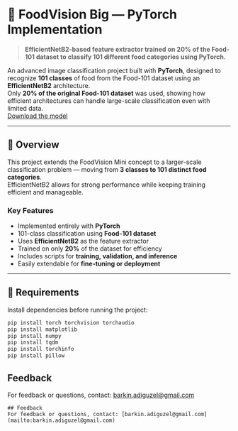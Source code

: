 # 🍱 FoodVision Big — PyTorch Implementation

> **EfficientNetB2-based feature extractor trained on 20% of the Food-101 dataset to classify 101 different food categories using PyTorch.**

An advanced image classification project built with **PyTorch**, designed to recognize **101 classes** of food from the Food-101 dataset using an **EfficientNetB2** architecture.  
Only **20% of the original Food-101 dataset** was used, showing how efficient architectures can handle large-scale classification even with limited data.  
[Download the model]([https://huggingface.co/spaces/Barkins/Food_Vision_Mini/blob/main/09_pretrained_effnetb2_feature_extractor_pizza_steak_sushi_20_percent.pth](https://huggingface.co/spaces/Barkins/Food_Vision_Big/resolve/main/09_pretrained_effnetb2_feature_extractor_food101_20_percent.pth?download=true))

---

## 🧠 Overview

This project extends the FoodVision Mini concept to a larger-scale classification problem — moving from **3 classes to 101 distinct food categories**.  
EfficientNetB2 allows for strong performance while keeping training efficient and manageable.

### Key Features
- Implemented entirely with **PyTorch**
- 101-class classification using **Food-101 dataset**
- Uses **EfficientNetB2** as the feature extractor
- Trained on only **20%** of the dataset for efficiency
- Includes scripts for **training, validation, and inference**
- Easily extendable for **fine-tuning or deployment**

---

## 🧩 Requirements

Install dependencies before running the project:

```bash
pip install torch torchvision torchaudio
pip install matplotlib
pip install numpy
pip install tqdm
pip install torchinfo
pip install pillow
```
## Feedback
For feedback or questions, contact: [barkin.adiguzel@gmail.com](mailto:barkin.adiguzel@gmail.com)

```
## Feedback
For feedback or questions, contact: [barkin.adiguzel@gmail.com](mailto:barkin.adiguzel@gmail.com)

